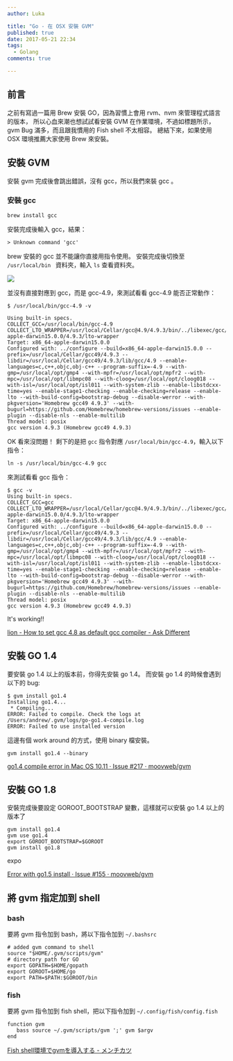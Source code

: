```yaml
---
author: Luka

title: "Go - 在 OSX 安裝 GVM"
published: true
date: 2017-05-21 22:34
tags:
  - Golang
comments: true

---
```


## 前言

之前有寫過一篇用 Brew 安裝 GO，因為習慣上會用 rvm、nvm 來管理程式語言的版本，
所以心血來潮也想試試看安裝 GVM 在作業環境，不過如標題所示，
gvm Bug 滿多，而且跟我慣用的 Fish shell 不太相容。
總結下來，如果使用 OSX 環境推薦大家使用 Brew 來安裝。

## 安裝 GVM

安裝 gvm 完成後會跳出錯誤，沒有 gcc，所以我們來裝 gcc 。

### 安裝 gcc

```
brew install gcc
```

安裝完成後輸入 gcc，結果：

```
> Unknown command 'gcc'
```

brew 安裝的 gcc 並不能讓你直接用指令使用。
安裝完成後切換至 `/usr/local/bin
` 資料夾，輸入 `ls` 查看資料夾。

![](media/14951665132417/14951747217993.jpg)

並沒有直接對應到 gcc，而是 gcc-4.9，來測試看看 gcc-4.9 能否正常動作：

```
$ /usr/local/bin/gcc-4.9 -v

Using built-in specs.
COLLECT_GCC=/usr/local/bin/gcc-4.9
COLLECT_LTO_WRAPPER=/usr/local/Cellar/gcc@4.9/4.9.3/bin/../libexec/gcc/x86_64-apple-darwin15.0.0/4.9.3/lto-wrapper
Target: x86_64-apple-darwin15.0.0
Configured with: ../configure --build=x86_64-apple-darwin15.0.0 --prefix=/usr/local/Cellar/gcc49/4.9.3 --libdir=/usr/local/Cellar/gcc49/4.9.3/lib/gcc/4.9 --enable-languages=c,c++,objc,obj-c++ --program-suffix=-4.9 --with-gmp=/usr/local/opt/gmp4 --with-mpfr=/usr/local/opt/mpfr2 --with-mpc=/usr/local/opt/libmpc08 --with-cloog=/usr/local/opt/cloog018 --with-isl=/usr/local/opt/isl011 --with-system-zlib --enable-libstdcxx-time=yes --enable-stage1-checking --enable-checking=release --enable-lto --with-build-config=bootstrap-debug --disable-werror --with-pkgversion='Homebrew gcc49 4.9.3' --with-bugurl=https://github.com/Homebrew/homebrew-versions/issues --enable-plugin --disable-nls --enable-multilib
Thread model: posix
gcc version 4.9.3 (Homebrew gcc49 4.9.3)
```

OK 看來沒問題！
剩下的是把 `gcc` 指令對應 `/usr/local/bin/gcc-4.9`，輸入以下指令：

```
ln -s /usr/local/bin/gcc-4.9 gcc
```

來測試看看 gcc 指令：

```
$ gcc -v
Using built-in specs.
COLLECT_GCC=gcc
COLLECT_LTO_WRAPPER=/usr/local/Cellar/gcc@4.9/4.9.3/bin/../libexec/gcc/x86_64-apple-darwin15.0.0/4.9.3/lto-wrapper
Target: x86_64-apple-darwin15.0.0
Configured with: ../configure --build=x86_64-apple-darwin15.0.0 --prefix=/usr/local/Cellar/gcc49/4.9.3 --libdir=/usr/local/Cellar/gcc49/4.9.3/lib/gcc/4.9 --enable-languages=c,c++,objc,obj-c++ --program-suffix=-4.9 --with-gmp=/usr/local/opt/gmp4 --with-mpfr=/usr/local/opt/mpfr2 --with-mpc=/usr/local/opt/libmpc08 --with-cloog=/usr/local/opt/cloog018 --with-isl=/usr/local/opt/isl011 --with-system-zlib --enable-libstdcxx-time=yes --enable-stage1-checking --enable-checking=release --enable-lto --with-build-config=bootstrap-debug --disable-werror --with-pkgversion='Homebrew gcc49 4.9.3' --with-bugurl=https://github.com/Homebrew/homebrew-versions/issues --enable-plugin --disable-nls --enable-multilib
Thread model: posix
gcc version 4.9.3 (Homebrew gcc49 4.9.3)
```

It's working!!


[lion - How to set gcc 4.8 as default gcc compiler - Ask Different](https://apple.stackexchange.com/questions/99077/how-to-set-gcc-4-8-as-default-gcc-compiler)


## 安裝 GO 1.4

要安裝 go 1.4 以上的版本前，你得先安裝 go 1.4。
而安裝 go 1.4 的時候會遇到以下的 bug:

```
$ gvm install go1.4
Installing go1.4...
 * Compiling...
ERROR: Failed to compile. Check the logs at /Users/andrew/.gvm/logs/go-go1.4-compile.log
ERROR: Failed to use installed version
```

這邊有個 work around 的方式，使用 binary 檔安裝。

```
gvm install go1.4 --binary
```

[go1.4 compile error in Mac OS 10.11 · Issue #217 · moovweb/gvm](https://github.com/moovweb/gvm/issues/217)

## 安裝 GO 1.8

安裝完成後要設定 GOROOT_BOOTSTRAP 變數，這樣就可以安裝 go 1.4 以上的版本了

```
gvm install go1.4
gvm use go1.4
export GOROOT_BOOTSTRAP=$GOROOT
gvm install go1.8
```
expo

[Error with go1.5 install · Issue #155 · moovweb/gvm](https://github.com/moovweb/gvm/issues/155)


## 將 gvm 指定加到 shell

### bash

要將 gvm 指令加到 bash，將以下指令加到 `~/.bashsrc`

```
# added gvm command to shell
source "$HOME/.gvm/scripts/gvm"
# directory path for GO
export GOPATH=$HOME/gopath
export GOROOT=$HOME/go
export PATH=$PATH:$GOROOT/bin
```

### fish

要將 gvm 指令加到 fish shell，把以下指令加到 `~/.config/fish/config.fish`

```
function gvm
   bass source ~/.gvm/scripts/gvm ';' gvm $argv
end
```

[Fish shell環境でgvmを導入する - メンチカツ](http://hsuzuki.hatenablog.com/entry/2017/03/01/165708)
